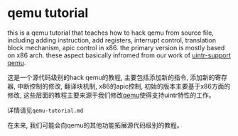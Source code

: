 # qemu tutorial



this is a qemu tutorial that teaches how to hack qemu from source file, including adding instruction, add registers,  interrupt control, translation block mechanism, apic control in x86. the primary version is mostly based on x86 arch. these aspect basically infromed from our work of [uintr-support qemu](https://github.com/Xiang-cd/qemu).

这是一个源代码级别的hack qemu的教程, 主要包括添加新的指令, 添加新的寄存器, 中断控制的修改, 翻译块机制, x86的apic控制, 初始的版本主要基于x86方面的修改, 这些层面的教程主要来源于我们修改[qemu](https://github.com/Xiang-cd/qemu)使得支持uintr特性的工作。

详情请见`qemu-tutorial.md`

在未来, 我们可能会向qemu的其他功能拓展源代码级别的教程。

